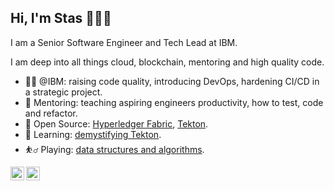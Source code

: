 ## Hi, I'm Stas 👋👨‍💻

I am a Senior Software Engineer and Tech Lead at IBM. 

I am deep into all things cloud, blockchain, mentoring and high quality code.

- 👨‍💻 @IBM: raising code quality, introducing DevOps, hardening CI/CD in a strategic project.
- 👯 Mentoring: teaching aspiring engineers productivity, how to test, code and refactor.
- 🔭 Open Source: [Hyperledger Fabric](https://github.com/pulls?q=author:twoGiants+is:pr+org:hyperledger), [Tekton](https://github.com/pulls?q=author:twoGiants+is:pr+org:tektoncd).
- 🌱 Learning: [demystifying Tekton](https://github.com/tektoncd/pipeline/blob/main/docs/developers/README.md).
- ⛹️‍♂️ Playing: [data structures and algorithms](https://github.com/twoGiants/dsa-practice).

[<img align="left" alt="twoGiants | LinkedIn" width="22px" src="https://cdn.simpleicons.org/linkedin/black/white" />](https://www.linkedin.com/in/stanislav-jakuschevskij/)
[<img align="left" alt="twoGiants | Tekton Slack" width="22px" src="https://cdn.simpleicons.org/slack/black/white" />](https://tektoncd.slack.com/)

<!--
<img align="center" src="https://github-readme-stats.vercel.app/api/top-langs?username=twoGiants&show_icons=true&locale=en&layout=compact" alt="twoGiants" />
<img align="center" src="https://github-readme-streak-stats.herokuapp.com/?user=twoGiants&" alt="twoGiants" />
-->
